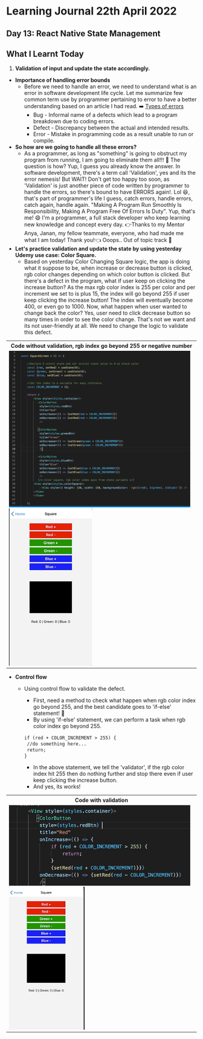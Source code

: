 # Learning Journal 22th April 2022
## Day 13: React Native State Management
## What I Learnt Today
1.  **Validation of input and update the state accordingly.**
  * **Importance of handling error bounds**
    * Before we need to handle an error, we need to understand what is an error in software development life cycle. Let me summarize few common term use by programmer pertaining to error to have a better understanding based on an article I had read. ➡️ [Types of errors](https://www.javatpoint.com/bug-vs-defect-vs-error-vs-fault-vs-failure)
      *  Bug - Informal name of a defects which lead to a program breakdown due to coding errors.
      *  Defect - Discrepancy between the actual and intended results.
      *  Error - Mistake in programming code as a result unable to run or compile.
  * **So how are we going to handle all these errors?**
    * As a programmer, as long as "something" is going to obstruct my program from running, I am going to eliminate them all!!! 🦾 The question is how? Yup, I guess you already know the answer. In software development, there's a term call 'Validation', yes and its the error nemesis! But WAIT! Don't get too happy too soon, as 'Validation' is just another piece of code written by programmer to handle the errors, so there's bound to have ERRORS again!. Lol 😆, that's part of programmer's life I guess, catch errors, handle errors, catch again, handle again. "Making A Program Run Smoothly Is Responsibility, Making A Program Free Of Errors Is Duty". Yup, that's me! 😄 I'm a programmer, a full stack developer who keep learning new knowledge and concept every day. 👉Thanks to my Mentor Anya, Janan, my fellow teammate, everyone, who had made me what I am today! Thank you!👈 Ooops.. Out of topic track 😬 
  * **Let's practice validation and update the state by using yesterday Udemy use case: Color Square.**
    * Based on yesterday Color Changing Square logic, the app is doing what it suppose to be, when increase or decrease button is clicked, rgb color changes depending on which color button is clicked. But there's a defect in the program, what if user keep on clicking the increase button? As the max rgb color index is 255 per color and per increment we set to is plus 15, the index will go beyond 255 if user keep clicking the increase button! The index will eventually become 400, or even go to 1000. Now, what happen when user wanted to change back the color? Yes, user need to click decrease button so many times in order to see the color change. That's not we want and its not user-friendly at all. We need to change the logic to validate this defect.

   <table>
    <tr>
     <th>Code without validation, rgb index go beyond 255 or negative number</th>
    </tr>
    <tr>
     <td><img src="https://github.com/janson-gan/react-native-training/blob/main/images/Screenshot%202022-04-20%20at%202.33.57%20PM.png" width="480" />
     <img src="https://github.com/janson-gan/react-native-training/blob/main/images/Apr-22-2022%2012-08-02.gif" width="220" />
     </td>
    </tr>
   </table>

* **Control flow**
  * Using control flow to validate the defect.
    * First, need a method to check what happen when rgb color index go beyond 255, and the best candidate goes to 'if-else' statement! 👏
    * By using 'if-else' statement, we can perform a task when rgb color index go beyond 255.
    
     ```
     if (red + COLOR_INCREMENT > 255) {
      //do something here...
      return;
     }
     ```
     * In the above statement, we tell the 'validator', if the rgb color index hit 255 then do nothing further and stop there even if user keep clicking the increase button. 
     * And yes, its works!
 
<table>
  <tr>
   <th>Code with validation</th>
  </tr>
  <tr>
   <td><img src="https://github.com/janson-gan/react-native-training/blob/main/images/Screenshot%202022-04-22%20at%2012.47.41%20PM.png" width="480" />
   <img src="https://github.com/janson-gan/react-native-training/blob/main/images/Apr-22-2022%2012-53-14.gif" width="200" />
   </td>
  </tr>
 </table>
  
